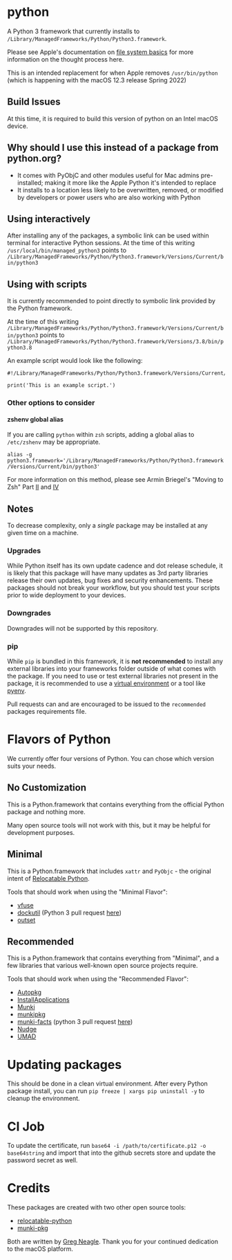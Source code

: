 # python
A Python 3 framework that currently installs to `/Library/ManagedFrameworks/Python/Python3.framework`.

Please see Apple's documentation on [file system basics](https://developer.apple.com/library/archive/documentation/FileManagement/Conceptual/FileSystemProgrammingGuide/FileSystemOverview/FileSystemOverview.html) for more information on the thought process here.

This is an intended replacement for when Apple removes `/usr/bin/python` (which is happening with the macOS 12.3 release Spring 2022)

## Build Issues
At this time, it is required to build this version of python on an Intel macOS device.

## Why should I use this instead of a package from python.org?
- It comes with PyObjC and other modules useful for Mac admins pre-installed; making it more like the Apple Python it's intended to replace
- It installs to a location less likely to be overwritten, removed, or modified by developers or power users who are also working with Python

## Using interactively
After installing any of the packages, a symbolic link can be used within terminal for interactive Python sessions. At the time of this writing `/usr/local/bin/managed_python3` points to `/Library/ManagedFrameworks/Python/Python3.framework/Versions/Current/bin/python3`

## Using with scripts
It is currently recommended to point directly to symbolic link provided by the Python framework.

At the time of this writing `/Library/ManagedFrameworks/Python/Python3.framework/Versions/Current/bin/python3` points to `/Library/ManagedFrameworks/Python/Python3.framework/Versions/3.8/bin/python3.8`

An example script would look like the following:

```
#!/Library/ManagedFrameworks/Python/Python3.framework/Versions/Current/bin/python3

print('This is an example script.')
```

### Other options to consider
#### zshenv global alias
If you are calling `python` within `zsh` scripts, adding a global alias to `/etc/zshenv` may be appropriate.

`alias -g python3.framework='/Library/ManagedFrameworks/Python/Python3.framework/Versions/Current/bin/python3'`

For more information on this method, please see Armin Briegel's "Moving to Zsh" Part [II](https://scriptingosx.com/2019/06/moving-to-zsh-part-2-configuration-files/) and [IV](https://scriptingosx.com/2019/07/moving-to-zsh-part-4-aliases-and-functions/)

## Notes
To decrease complexity, only a _single_ package may be installed at any given time on a machine.

### Upgrades
While Python itself has its own update cadence and dot release schedule, it is likely that this package will have many updates as 3rd party libraries release their own updates, bug fixes and security enhancements. These packages should not break your workflow, but you should test your scripts prior to wide deployment to your devices.

### Downgrades
Downgrades will not be supported by this repository.

### pip
While `pip` is bundled in this framework, it is **not recommended** to install any external libraries into your frameworks folder outside of what comes with the package. If you need to use or test external libraries not present in the package, it is recommended to use a [virtual environment](https://docs.python.org/3/library/venv.html) or a tool like [pyenv](https://github.com/pyenv/pyenv).

Pull requests can and are encouraged to be issued to the `recommended` packages requirements file.

# Flavors of Python
We currently offer four versions of Python. You can chose which version suits your needs.

## No Customization
This is a Python.framework that contains everything from the official Python package and nothing more.

Many open source tools will not work with this, but it may be helpful for development purposes.

## Minimal
This is a Python.framework that includes `xattr` and `PyObjc` - the original intent of [Relocatable Python](https://github.com/gregneagle/relocatable-python).

Tools that should work when using the "Minimal Flavor":
- [vfuse](https://github.com/chilcote/vfuse)
- [dockutil](https://github.com/kcrawford/dockutil) (Python 3 pull request [here](https://github.com/kcrawford/dockutil/pull/87))
- [outset](https://github.com/chilcote/outset)

## Recommended
This is a Python.framework that contains everything from "Minimal", and a few libraries that various well-known open source projects require.

Tools that should work when using the "Recommended Flavor":
- [Autopkg](https://github.com/autopkg/autopkg)
- [InstallApplications](https://github.com/macadmins/installapplications)
- [Munki](https://github.com/munki/munki)
- [munkipkg](https://github.com/munki/munki-pkg)
- [munki-facts](https://github.com/munki/munki-facts) (python 3 pull request [here](https://github.com/munki/munki-facts/pull/17))
- [Nudge](https://github.com/macadmins/nudge)
- [UMAD](https://github.com/macadmins/umad)

# Updating packages
This should be done in a clean virtual environment. After every Python package install, you can run `pip freeze | xargs pip uninstall -y` to cleanup the environment.

# CI Job
To update the certificate, run `base64 -i /path/to/certificate.p12 -o base64string` and import that into the github secrets store and update the password secret as well.

# Credits
These packages are created with two other open source tools:
- [relocatable-python](https://github.com/gregneagle/relocatable-python)
- [munki-pkg](https://github.com/munki/munki-pkg)

Both are written by [Greg Neagle](https://www.linkedin.com/in/gregneagle/). Thank you for your continued dedication to the macOS platform.
